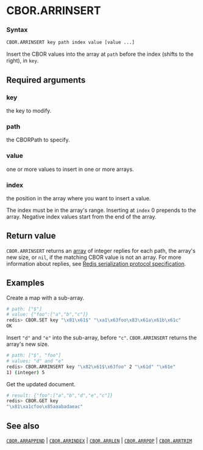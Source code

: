 # CBOR.ARRINSERT

### Syntax
```bash
CBOR.ARRINSERT key path index value [value ...]
```

Insert the CBOR values into the array at `path` before the index (shifts to the right),  in `key`.

## Required arguments

### key
the key to modify.

### path
the CBORPath to specify.

### value
one or more values to insert in one or more arrays. 

### index
the position in the array where you want to insert a value. 

The index must be in the array's range. Inserting at `index` 0 prepends to the array. Negative index values start from the end of the array.

## Return value 

`CBOR.ARRINSERT` returns an [array](/docs/reference/protocol-spec/#resp-arrays) of integer replies for each path, the array's new size, or `nil`, if the matching CBOR value is not an array. 
For more information about replies, see [Redis serialization protocol specification](/docs/reference/protocol-spec). 

## Examples

Create a map with a sub-array.
```bash
# path: ["$"] 
# value: {"foo":["a","b","c"]}
redis> CBOR.SET key "\x81\x61$" "\xa1\x63foo\x83\x61a\x61b\x61c"
OK
```

Insert `"d"` and `"e"` into the sub-array, before `"c"`. `CBOR.ARRINSERT` returns the array's new size.
```bash
# path: ["$", "foo"] 
# values: "d" and "e"
redis> CBOR.ARRINSERT key "\x82\x61$\x63foo" 2 "\x61d" "\x61e"
1) (integer) 5
```

Get the updated document.
```bash
# result: {"foo":["a","b","d","e","c"]}
redis> CBOR.GET key
"\x81\xa1cfoo\x85aaabadaeac"
```

## See also

[`CBOR.ARRAPPEND`](cbor.arrappend.md) | [`CBOR.ARRINDEX`](cbor.arrindex.md) | [`CBOR.ARRLEN`](cbor.arrlen.md) | [`CBOR.ARRPOP`](cbor.arrpop.md) | [`CBOR.ARRTRIM`](cbor.arrtrim.md)
